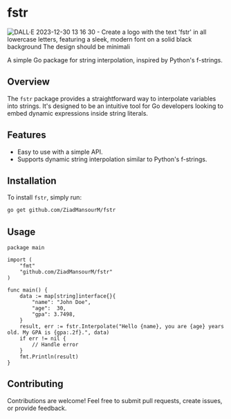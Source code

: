 # fstr

![DALL·E 2023-12-30 13 16 30 - Create a logo with the text 'fstr' in all lowercase letters, featuring a sleek, modern font on a solid black background  The design should be minimali](https://github.com/ZiadMansourM/fstr/assets/64917739/10fbd823-a649-4657-865f-1eb6fca9781b)

A simple Go package for string interpolation, inspired by Python's f-strings.

## Overview

The `fstr` package provides a straightforward way to interpolate variables into strings. It's designed to be an intuitive tool for Go developers looking to embed dynamic expressions inside string literals.

## Features

- Easy to use with a simple API.
- Supports dynamic string interpolation similar to Python's f-strings.

## Installation

To install `fstr`, simply run:

```bash
go get github.com/ZiadMansourM/fstr
```

## Usage
```
package main

import (
    "fmt"
    "github.com/ZiadMansourM/fstr"
)

func main() {
    data := map[string]interface{}{
        "name": "John Doe",
        "age":  30,
        "gpa": 3.7498,
    }
    result, err := fstr.Interpolate("Hello {name}, you are {age} years old. My GPA is {gpa:.2f}.", data)
    if err != nil {
        // Handle error
    }
    fmt.Println(result)
}
```

## Contributing
Contributions are welcome! Feel free to submit pull requests, create issues, or provide feedback.
